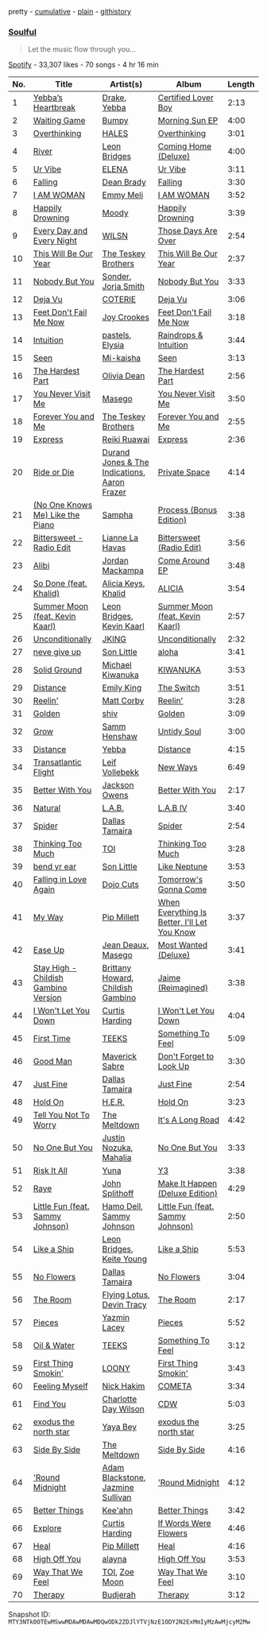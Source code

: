 pretty - [cumulative](/playlists/cumulative/37i9dQZF1DX2AHwa6tQ2Yy.md) - [plain](/playlists/plain/37i9dQZF1DX2AHwa6tQ2Yy) - [githistory](https://github.githistory.xyz/mackorone/spotify-playlist-archive/blob/main/playlists/plain/37i9dQZF1DX2AHwa6tQ2Yy)

### [Soulful](https://open.spotify.com/playlist/37i9dQZF1DX2AHwa6tQ2Yy)

> Let the music flow through you...

[Spotify](https://open.spotify.com/user/spotify) - 33,307 likes - 70 songs - 4 hr 16 min

| No. | Title | Artist(s) | Album | Length |
|---|---|---|---|---|
| 1 | [Yebba’s Heartbreak](https://open.spotify.com/track/1PDP7mLiAMwhfmgIwzhOm2) | [Drake](https://open.spotify.com/artist/3TVXtAsR1Inumwj472S9r4), [Yebba](https://open.spotify.com/artist/1ooV8YZC1KbpEcrmI8WH0F) | [Certified Lover Boy](https://open.spotify.com/album/3SpBlxme9WbeQdI9kx7KAV) | 2:13 |
| 2 | [Waiting Game](https://open.spotify.com/track/0wwoNSM5DmYtlm2d3SFsv4) | [Bumpy](https://open.spotify.com/artist/1uAUZi6INPwUJIZw00ElUS) | [Morning Sun EP](https://open.spotify.com/album/36SkaBEql9AE8tof9cD8bC) | 4:00 |
| 3 | [Overthinking](https://open.spotify.com/track/7I2jfv26obp38wvuJG9enL) | [HALES](https://open.spotify.com/artist/0SgD0ob1dliSxZWHc4Dp1K) | [Overthinking](https://open.spotify.com/album/7juT5Xm5izAEVtHZiRIluA) | 3:01 |
| 4 | [River](https://open.spotify.com/track/3hhbDnFUb2bicI2df6VurK) | [Leon Bridges](https://open.spotify.com/artist/3qnGvpP8Yth1AqSBMqON5x) | [Coming Home \(Deluxe\)](https://open.spotify.com/album/21KIagsx1ZvYcv0sVkEAWv) | 4:00 |
| 5 | [Ur Vibe](https://open.spotify.com/track/6jaw8lQgSySyHrCyyAjzU9) | [ELENA](https://open.spotify.com/artist/7tnARU2BsPiwHkK9ryyBwU) | [Ur Vibe](https://open.spotify.com/album/7ee9VcwNFgcatDWmp0gE4g) | 3:11 |
| 6 | [Falling](https://open.spotify.com/track/1HXdD31DZc3RI4HpkcTccZ) | [Dean Brady](https://open.spotify.com/artist/02wmBVA2acqB6HLQdRfUwN) | [Falling](https://open.spotify.com/album/5QpKwmnzXq00f9W43yeAhY) | 3:30 |
| 7 | [I AM WOMAN](https://open.spotify.com/track/3nOz1U41SZZ0N3fuUWr9nb) | [Emmy Meli](https://open.spotify.com/artist/71szvmFWd7TUa7b6XmXj9k) | [I AM WOMAN](https://open.spotify.com/album/4zxSM7n57ny7FztFtjSj7n) | 3:52 |
| 8 | [Happily Drowning](https://open.spotify.com/track/1hCGFa8m9fpMyjKxw3DwJx) | [Moody](https://open.spotify.com/artist/1Vu6Ckzy4K3UIl8PH3Y2se) | [Happily Drowning](https://open.spotify.com/album/1W5NCoyBJKXJMDDVLTXDSg) | 3:39 |
| 9 | [Every Day and Every Night](https://open.spotify.com/track/18WMlv400ZLzVuW33m8CGN) | [WILSN](https://open.spotify.com/artist/2ymjQZjPQe0pziQ67Y8Ncr) | [Those Days Are Over](https://open.spotify.com/album/08gZ1W70cqDTkOX5TsUZBf) | 2:54 |
| 10 | [This Will Be Our Year](https://open.spotify.com/track/2oy3hJGwD5aJSlFy4OnAkL) | [The Teskey Brothers](https://open.spotify.com/artist/2nTjd2lNo1GVEfXM3bCnsh) | [This Will Be Our Year](https://open.spotify.com/album/1aunApiIbz5beHK7ty68bT) | 2:37 |
| 11 | [Nobody But You](https://open.spotify.com/track/6VFKuuqSbA1GpMEosUgTwQ) | [Sonder](https://open.spotify.com/artist/2ICR2m4hOBPhaYiZB3rnLW), [Jorja Smith](https://open.spotify.com/artist/1CoZyIx7UvdxT5c8UkMzHd) | [Nobody But You](https://open.spotify.com/album/0HaY1bBhaYUEXBOSva6Pf7) | 3:33 |
| 12 | [Deja Vu](https://open.spotify.com/track/3oPE1YX2dgGqU7e0eJTqnG) | [COTERIE](https://open.spotify.com/artist/0152lAerTxFtfqXBnJi8TY) | [Deja Vu](https://open.spotify.com/album/6y305wH4wMtb2t1kJt6894) | 3:06 |
| 13 | [Feet Don't Fail Me Now](https://open.spotify.com/track/1GVkrFVc94CTjm9bdSmGjp) | [Joy Crookes](https://open.spotify.com/artist/5XMyhVhi5ZN2pi0Qwi1zXS) | [Feet Don't Fail Me Now](https://open.spotify.com/album/4AsNUFCul8wrgyUbvBJeQZ) | 3:18 |
| 14 | [Intuition](https://open.spotify.com/track/3oZdGtVdpexPzYZHvMz9yS) | [pastels](https://open.spotify.com/artist/3FMHJYjF4SBeWszMXgWoaR), [Elysia](https://open.spotify.com/artist/20Yr8zbaGxjlmBEKjVVdNR) | [Raindrops & Intuition](https://open.spotify.com/album/130yqWSrUxKPsjHCGMGoZl) | 3:44 |
| 15 | [Seen](https://open.spotify.com/track/21CYZknqswq4tT4wcHlabw) | [Mi\-kaisha](https://open.spotify.com/artist/2nDEgpZ9zmM7cqkdUab6Tr) | [Seen](https://open.spotify.com/album/0TpqhkiPrPx4m9dFUfzeLq) | 3:13 |
| 16 | [The Hardest Part](https://open.spotify.com/track/0pNj0uRTx5mhi7kID26oiH) | [Olivia Dean](https://open.spotify.com/artist/00x1fYSGhdqScXBRpSj3DW) | [The Hardest Part](https://open.spotify.com/album/588h8UhIeAqmWsN7zo9mtA) | 2:56 |
| 17 | [You Never Visit Me](https://open.spotify.com/track/04nzvWWsX2TDl0mjpBVeWd) | [Masego](https://open.spotify.com/artist/3ycxRkcZ67ALN3GQJ57Vig) | [You Never Visit Me](https://open.spotify.com/album/31B0I1DLGYsV7RF2Dszunr) | 3:50 |
| 18 | [Forever You and Me](https://open.spotify.com/track/4GUaG3df9nbrj77GKEB76j) | [The Teskey Brothers](https://open.spotify.com/artist/2nTjd2lNo1GVEfXM3bCnsh) | [Forever You and Me](https://open.spotify.com/album/1aUMtW3DvOoPetvGzgkuUW) | 2:55 |
| 19 | [Express](https://open.spotify.com/track/4HzmXpT5If3OD9cvEwXZUX) | [Reiki Ruawai](https://open.spotify.com/artist/0ZdwAoh3jV19yuDwht8ig3) | [Express](https://open.spotify.com/album/33Iy4OnV5ZEqTKQG2Xbplo) | 2:36 |
| 20 | [Ride or Die](https://open.spotify.com/track/6KNV6L3b7beomEUnzWgw0X) | [Durand Jones & The Indications](https://open.spotify.com/artist/6TVVIyd0fsRDGg6WzHKyTP), [Aaron Frazer](https://open.spotify.com/artist/4dwDVC6lrMINxVBxETE1AB) | [Private Space](https://open.spotify.com/album/3nZHH9trTO9xrV1XrW18cW) | 4:14 |
| 21 | [\(No One Knows Me\) Like the Piano](https://open.spotify.com/track/2UBwvSk8tTMqydEdWsfBb8) | [Sampha](https://open.spotify.com/artist/2WoVwexZuODvclzULjPQtm) | [Process \(Bonus Edition\)](https://open.spotify.com/album/4rA6i9oXyMhh77pqK0cXKv) | 3:38 |
| 22 | [Bittersweet \- Radio Edit](https://open.spotify.com/track/7CNtRYYyhNJKXFr2bQ5rv2) | [Lianne La Havas](https://open.spotify.com/artist/2RP4pPHTXlQpDnO9LvR7Yt) | [Bittersweet \(Radio Edit\)](https://open.spotify.com/album/6zqOLPAQagrbNJCd10MiST) | 3:56 |
| 23 | [Alibi](https://open.spotify.com/track/7gdMJKZDKsDzGPfvbOFyjy) | [Jordan Mackampa](https://open.spotify.com/artist/24WPEGLYPvEsmk4GSDFyST) | [Come Around EP](https://open.spotify.com/album/4cZaBbl9MF60k5194gGbiR) | 3:48 |
| 24 | [So Done \(feat\. Khalid\)](https://open.spotify.com/track/0DC6yJLAPwIEeZh6EZpn1f) | [Alicia Keys](https://open.spotify.com/artist/3DiDSECUqqY1AuBP8qtaIa), [Khalid](https://open.spotify.com/artist/6LuN9FCkKOj5PcnpouEgny) | [ALICIA](https://open.spotify.com/album/1168pCxg0HeTRqyutFf4o1) | 3:54 |
| 25 | [Summer Moon \(feat\. Kevin Kaarl\)](https://open.spotify.com/track/2dNGIZvZF71AR72OHpo3CE) | [Leon Bridges](https://open.spotify.com/artist/3qnGvpP8Yth1AqSBMqON5x), [Kevin Kaarl](https://open.spotify.com/artist/6OBGbSaBUvQtk9wpQfDbOE) | [Summer Moon \(feat\. Kevin Kaarl\)](https://open.spotify.com/album/3kdPIjFwMkIBCIsUqt3SrV) | 2:57 |
| 26 | [Unconditionally](https://open.spotify.com/track/4QZGeNO9Mo7NewVb1QAcOE) | [JKING](https://open.spotify.com/artist/305wwkdz2V7qZtTIvwPfMp) | [Unconditionally](https://open.spotify.com/album/0jv3He98jgN7Joy9qiTm17) | 2:32 |
| 27 | [neve give up](https://open.spotify.com/track/2a5qaGUrVHWAIrh0xmTADM) | [Son Little](https://open.spotify.com/artist/4lujUKeO6nQAJXpq37Epn7) | [aloha](https://open.spotify.com/album/3rioHzbE7RDGbgxzg9uFNd) | 3:41 |
| 28 | [Solid Ground](https://open.spotify.com/track/3aLq93pLZHx25jcFhfbEee) | [Michael Kiwanuka](https://open.spotify.com/artist/0bzfPKdbXL5ezYW2z3UGQj) | [KIWANUKA](https://open.spotify.com/album/1yIqauTni1V7l7djYAKSsZ) | 3:53 |
| 29 | [Distance](https://open.spotify.com/track/1IlBPaXuM7Fl6tiH9CPQlQ) | [Emily King](https://open.spotify.com/artist/6jlWj6y00bMQt8XoKuCjyZ) | [The Switch](https://open.spotify.com/album/04VtAp2SJPVsutli1F3KjY) | 3:51 |
| 30 | [Reelin'](https://open.spotify.com/track/6PbIRZxg5wqwqngBSXsP0y) | [Matt Corby](https://open.spotify.com/artist/7CIW23FQUXPc1zebnO1TDG) | [Reelin'](https://open.spotify.com/album/03Mo7DOvoSR7GUcLE0w52C) | 3:28 |
| 31 | [Golden](https://open.spotify.com/track/4Ni5urPYXXrSLJMrs81LXW) | [shiv](https://open.spotify.com/artist/5rxxzsO9zojzg0FfWVmIv7) | [Golden](https://open.spotify.com/album/5rRtE3wuqsxxGp5CsujWXw) | 3:09 |
| 32 | [Grow](https://open.spotify.com/track/2YyVFxsdtALHVaEJPC8mbA) | [Samm Henshaw](https://open.spotify.com/artist/1Q2mS59tFYLm2KGFoCgWN4) | [Untidy Soul](https://open.spotify.com/album/7u5uWlp5UV9mdr7Rokotod) | 3:00 |
| 33 | [Distance](https://open.spotify.com/track/08W9Md8HXeJrx3omSQE2NF) | [Yebba](https://open.spotify.com/artist/1ooV8YZC1KbpEcrmI8WH0F) | [Distance](https://open.spotify.com/album/5CMAmUz6cXCAyOutxsyYXC) | 4:15 |
| 34 | [Transatlantic Flight](https://open.spotify.com/track/0UMBDzlMhyz3N1hd8mBemt) | [Leif Vollebekk](https://open.spotify.com/artist/3jzXlBF2157k4exx7idecs) | [New Ways](https://open.spotify.com/album/20svKqJRQv9sxYZQ7JGdct) | 6:49 |
| 35 | [Better With You](https://open.spotify.com/track/6eXNp3TwJsu67AEpWkU38O) | [Jackson Owens](https://open.spotify.com/artist/33jhdrAHX9sSFzdKpYd2ke) | [Better With You](https://open.spotify.com/album/6hNFfriiHoZFXIVx4UJ82v) | 2:17 |
| 36 | [Natural](https://open.spotify.com/track/6BZ0VMdtzWZZ3ecUMKmarw) | [L.A.B.](https://open.spotify.com/artist/3eAOH2az3fQIfX2UAw0FfC) | [L.A.B IV](https://open.spotify.com/album/15CViSIGJXmn2dn0Tt1wm1) | 3:40 |
| 37 | [Spider](https://open.spotify.com/track/2yfozOE8IyeOz8NLqmU0OT) | [Dallas Tamaira](https://open.spotify.com/artist/7kA1tgOWHU6o4KedxlOStt) | [Spider](https://open.spotify.com/album/6BLGrbjxYgMxugvnOJLfxx) | 2:54 |
| 38 | [Thinking Too Much](https://open.spotify.com/track/7ES4KuLdHnkBRFqWsQua8r) | [TOI](https://open.spotify.com/artist/6AdX4TgEt0fYWoRqvHi81A) | [Thinking Too Much](https://open.spotify.com/album/5gQlfc5Uk8txY9bAH0TIaQ) | 3:28 |
| 39 | [bend yr ear](https://open.spotify.com/track/3mslSmibP6M7u9RQEOZ2Zh) | [Son Little](https://open.spotify.com/artist/4lujUKeO6nQAJXpq37Epn7) | [Like Neptune](https://open.spotify.com/album/014KjVEwCWxN2hWFYsUWNB) | 3:53 |
| 40 | [Falling in Love Again](https://open.spotify.com/track/6N0ViJHgMFaUt5TGXQizmn) | [Dojo Cuts](https://open.spotify.com/artist/0Vd8YQz8TYk2vSKEYVvIgL) | [Tomorrow's Gonna Come](https://open.spotify.com/album/7v8VvueBjcukRvpMU0wxF0) | 3:50 |
| 41 | [My Way](https://open.spotify.com/track/4YIVPG1e2m9moeCRdc3w0E) | [Pip Millett](https://open.spotify.com/artist/1QfEfvB62EEl4upf2ANKkR) | [When Everything Is Better, I'll Let You Know](https://open.spotify.com/album/3gW4LjXtOZkjxmdHxBABpx) | 3:37 |
| 42 | [Ease Up](https://open.spotify.com/track/4ykxlLzlR2B7OhpkPBMhUW) | [Jean Deaux](https://open.spotify.com/artist/4JqpJeNOhP6bAkolNMLwFg), [Masego](https://open.spotify.com/artist/3ycxRkcZ67ALN3GQJ57Vig) | [Most Wanted \(Deluxe\)](https://open.spotify.com/album/46fxxm1oHMPzR51GElXrAt) | 3:41 |
| 43 | [Stay High \- Childish Gambino Version](https://open.spotify.com/track/6LmNmPxViPRou1YAvyg1OS) | [Brittany Howard](https://open.spotify.com/artist/4XquDVA8pkg5Lx91No1JxB), [Childish Gambino](https://open.spotify.com/artist/73sIBHcqh3Z3NyqHKZ7FOL) | [Jaime \(Reimagined\)](https://open.spotify.com/album/5FwiNeZyBHQXH1ppbXqxe0) | 3:38 |
| 44 | [I Won't Let You Down](https://open.spotify.com/track/32L9L0Hg4skEWlog49n1a3) | [Curtis Harding](https://open.spotify.com/artist/0CUpzKPDfIVzYqMn47jiV3) | [I Won't Let You Down](https://open.spotify.com/album/0MTBD4WKIES8BkS8rfSKnp) | 4:04 |
| 45 | [First Time](https://open.spotify.com/track/69WrRBXGKP70NqXNOf8NIw) | [TEEKS](https://open.spotify.com/artist/4ofg0wyo4TjuNtWQ5XxZhJ) | [Something To Feel](https://open.spotify.com/album/4vB6GN9VFxZU1mtBYlc3Ph) | 5:09 |
| 46 | [Good Man](https://open.spotify.com/track/5KfKnJVNXZoohjeSA6hw8e) | [Maverick Sabre](https://open.spotify.com/artist/0ukgrNYk51TkMQr0f2Br4Q) | [Don't Forget to Look Up](https://open.spotify.com/album/5tjk1ytGtD0o0uSS52VkeK) | 3:30 |
| 47 | [Just Fine](https://open.spotify.com/track/5OEha6DVSo75Cvg0qNFHaP) | [Dallas Tamaira](https://open.spotify.com/artist/7kA1tgOWHU6o4KedxlOStt) | [Just Fine](https://open.spotify.com/album/2KnEJL8yLVFBzS8ZneL1kC) | 2:54 |
| 48 | [Hold On](https://open.spotify.com/track/0zcRUprLKw7LtndkBurb3S) | [H.E.R.](https://open.spotify.com/artist/3Y7RZ31TRPVadSFVy1o8os) | [Hold On](https://open.spotify.com/album/3WWfApLKg76DOgntZABET6) | 3:23 |
| 49 | [Tell You Not To Worry](https://open.spotify.com/track/4Iq3jFY8xrsnE3MvFIAP33) | [The Meltdown](https://open.spotify.com/artist/6O0WkZMlHi7yqizwsA8uVf) | [It's A Long Road](https://open.spotify.com/album/6apSXr9z4mOLNrFYkeT6Sa) | 4:42 |
| 50 | [No One But You](https://open.spotify.com/track/7LSypGB8lN2LbdizzUzzgL) | [Justin Nozuka](https://open.spotify.com/artist/1uquUYtkdKei0zuhBY9P0t), [Mahalia](https://open.spotify.com/artist/16rCzZOMQX7P8Kmn5YKexI) | [No One But You](https://open.spotify.com/album/4DlUVB5ZqzYYB11YoHonsR) | 3:33 |
| 51 | [Risk It All](https://open.spotify.com/track/1nNBUK7ktg9n96YR4NNktg) | [Yuna](https://open.spotify.com/artist/3kHVioJpVxlazAAKQ64pC1) | [Y3](https://open.spotify.com/album/684We4tIOzKAyNFV5MtWNj) | 3:38 |
| 52 | [Raye](https://open.spotify.com/track/1HCscV7IBGyxnaPh2jShMP) | [John Splithoff](https://open.spotify.com/artist/7A2x4Urpc4VKF1pb7qnNqD) | [Make It Happen \(Deluxe Edition\)](https://open.spotify.com/album/5RbJ1jOe7KFVfbB5GOLhUT) | 4:29 |
| 53 | [Little Fun \(feat\. Sammy Johnson\)](https://open.spotify.com/track/2jbbvH4frU7xVXf8Ow5cyU) | [Hamo Dell](https://open.spotify.com/artist/1AIFPaBYtvqWylIbQXjZv2), [Sammy Johnson](https://open.spotify.com/artist/0vMGGYcvLOnwg7t4kl33BA) | [Little Fun \(feat\. Sammy Johnson\)](https://open.spotify.com/album/4aX9Ss1NK4hI1U2YXJbhC9) | 2:50 |
| 54 | [Like a Ship](https://open.spotify.com/track/2g6aIBdprkYt5mNFjY6HAz) | [Leon Bridges](https://open.spotify.com/artist/3qnGvpP8Yth1AqSBMqON5x), [Keite Young](https://open.spotify.com/artist/2euNKUC2iR9HRDVjLbhNdn) | [Like a Ship](https://open.spotify.com/album/3FEpG0GuwgCz8wNBkmQY7I) | 5:53 |
| 55 | [No Flowers](https://open.spotify.com/track/5NOViHpW9RmHc2HQKxewyb) | [Dallas Tamaira](https://open.spotify.com/artist/7kA1tgOWHU6o4KedxlOStt) | [No Flowers](https://open.spotify.com/album/4AVeqsCo8ewXf9uN3IF9gs) | 3:04 |
| 56 | [The Room](https://open.spotify.com/track/7euupBRn1BnMdWecnyBWU6) | [Flying Lotus](https://open.spotify.com/artist/29XOeO6KIWxGthejQqn793), [Devin Tracy](https://open.spotify.com/artist/6MfKvHA64hLnQEJ9E5M7FT) | [The Room](https://open.spotify.com/album/7bHN1qUOLFRDJN1yclz0vg) | 2:17 |
| 57 | [Pieces](https://open.spotify.com/track/0yKfO5xFUkSG7JmyPcwtAP) | [Yazmin Lacey](https://open.spotify.com/artist/2datC2OML2YxykP6vnDRmg) | [Pieces](https://open.spotify.com/album/4bRhptKi6B8B0A2ssBiPyA) | 5:52 |
| 58 | [Oil & Water](https://open.spotify.com/track/62lq6SYb2Q0BP1nYpFXlby) | [TEEKS](https://open.spotify.com/artist/4ofg0wyo4TjuNtWQ5XxZhJ) | [Something To Feel](https://open.spotify.com/album/39MCSCwQlqT6xm28UpGz39) | 3:12 |
| 59 | [First Thing Smokin'](https://open.spotify.com/track/34KULYCXgbVXWlRKBZTHcT) | [LOONY](https://open.spotify.com/artist/0xSfdfhcXN6T8M5gt7VwK0) | [First Thing Smokin'](https://open.spotify.com/album/1atZaEjKOw9rJGD37Rosxt) | 3:43 |
| 60 | [Feeling Myself](https://open.spotify.com/track/7paZMzxa2sC04AfkPmyCBx) | [Nick Hakim](https://open.spotify.com/artist/1Goe2NezNnym45kco2xTk6) | [COMETA](https://open.spotify.com/album/0RD14xtAc5iZMN8QHKw2Vn) | 3:34 |
| 61 | [Find You](https://open.spotify.com/track/0xj5upFN9assCNNS01X3PR) | [Charlotte Day Wilson](https://open.spotify.com/artist/3GQboECxDT1xqPPWC30p7v) | [CDW](https://open.spotify.com/album/6gCycQSo1Yp503MXyvzSF9) | 5:03 |
| 62 | [exodus the north star](https://open.spotify.com/track/6P1X3qgDqlkjf8XmJS9Xiw) | [Yaya Bey](https://open.spotify.com/artist/6tpaMMCs8X6o8j9H5OmWmT) | [exodus the north star](https://open.spotify.com/album/31prAWzIqlD3D7R4qPZlfr) | 3:25 |
| 63 | [Side By Side](https://open.spotify.com/track/3l2yWyV8OOTlhScxYsuIts) | [The Meltdown](https://open.spotify.com/artist/6O0WkZMlHi7yqizwsA8uVf) | [Side By Side](https://open.spotify.com/album/6a9XXwWCDcBDoKFZ3uteOg) | 4:16 |
| 64 | ['Round Midnight](https://open.spotify.com/track/6rlqNxNTuK3elWsYjc4psh) | [Adam Blackstone](https://open.spotify.com/artist/01qe6O86TULkQwNofn1zgs), [Jazmine Sullivan](https://open.spotify.com/artist/7gSjFKpVmDgC2MMsnN8CYq) | ['Round Midnight](https://open.spotify.com/album/0AP435mSKEb4jF8D34nfkM) | 4:12 |
| 65 | [Better Things](https://open.spotify.com/track/4S0TVBmZlqQWjoaFthRlbE) | [Kee'ahn](https://open.spotify.com/artist/6kpchs42F1L1TwlfLT1XoL) | [Better Things](https://open.spotify.com/album/10WziHwO8dTEYnMGsWXQ2C) | 3:42 |
| 66 | [Explore](https://open.spotify.com/track/15fow3n2T8cgsPH9FBItjL) | [Curtis Harding](https://open.spotify.com/artist/0CUpzKPDfIVzYqMn47jiV3) | [If Words Were Flowers](https://open.spotify.com/album/0msliOKoJh1aYmcpuEoBn2) | 4:46 |
| 67 | [Heal](https://open.spotify.com/track/4UndAnl9tL4hHiYOuufIJk) | [Pip Millett](https://open.spotify.com/artist/1QfEfvB62EEl4upf2ANKkR) | [Heal](https://open.spotify.com/album/3vnXX5XQdwyGS79vZKIKfh) | 4:16 |
| 68 | [High Off You](https://open.spotify.com/track/0Tac3CLKtrgDgoNipYyZaw) | [alayna](https://open.spotify.com/artist/7JwNWaTv4y9WNJCihQFHpv) | [High Off You](https://open.spotify.com/album/0okhOL15AUDSqpKFi9CHcu) | 3:53 |
| 69 | [Way That We Feel](https://open.spotify.com/track/7AfeSdXYaEOttGjbssdDwp) | [TOI](https://open.spotify.com/artist/6AdX4TgEt0fYWoRqvHi81A), [Zoe Moon](https://open.spotify.com/artist/0yYwRsFWiHLy6ZIKRLcVob) | [Way That We Feel](https://open.spotify.com/album/2EkKiKIRODZp9xfoY29hFG) | 3:10 |
| 70 | [Therapy](https://open.spotify.com/track/7MeniYdHjzvKEn8BWzFNI1) | [Budjerah](https://open.spotify.com/artist/4hOb2WdQMQWyG6RQAhR7iE) | [Therapy](https://open.spotify.com/album/58SF72zVryflAg0WvepRzb) | 3:12 |

Snapshot ID: `MTY3NTk0OTEwMSwwMDAwMDAwMDQwODk2ZDJlYTVjNzE1ODY2N2ExMmIyMzAwMjcyM2Mw`
